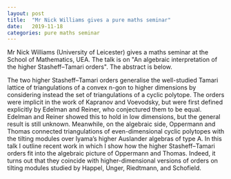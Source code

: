 ```yaml
---
layout: post
title:  "Mr Nick Williams gives a pure maths seminar"
date:   2019-11-18
categories: pure maths seminar
---
```


Mr Nick Williams (University of Leicester) gives a maths seminar at the School of Mathematics, UEA. The talk is on "An algebraic interpretation of the higher Stasheff–Tamari orders".
The abstract is below.

The two higher Stasheff–Tamari orders generalise the 
well-studied Tamari lattice of triangulations of a convex n-gon to higher 
dimensions by considering instead the set of triangulations of a cyclic 
polytope. The orders were implicit in the work of Kapranov and Voevodsky, 
but were first defined explicitly by Edelman and Reiner, who conjectured 
them to be equal. Edelman and Reiner showed this to hold in low 
dimensions, but the general result is still unknown. Meanwhile, on the 
algebraic side, Oppermann and Thomas connected triangulations of 
even-dimensional cyclic polytopes with the tilting modules over Iyama’s 
higher Auslander algebras of type A. In this talk I outline recent work in 
which I show how the higher Stasheff–Tamari orders fit into the algebraic 
picture of Oppermann and Thomas. Indeed, it turns out that they coincide 
with higher-dimensional versions of orders on tilting modules studied by 
Happel, Unger, Riedtmann, and Schofield.

